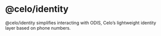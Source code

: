 # @celo/identity

@celo/identity simplifies interacting with ODIS, Celo’s lightweight identity layer based on phone numbers.
